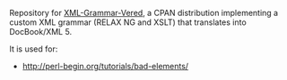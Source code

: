 Repository for [XML-Grammar-Vered](https://metacpan.org/release/XML-Grammar-Vered),
a CPAN distribution implementing a custom XML grammar (RELAX NG and XSLT)
that translates into DocBook/XML 5.

It is used for:

- http://perl-begin.org/tutorials/bad-elements/
